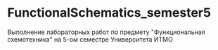 # FunctionalSchematics_semester5
Выполнение лабораторных работ по предмету "Функциональная схемотехника" на 5-ом семестре Университета ИТМО

